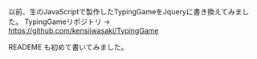 以前、生のJavaScriptで製作したTypingGameをJqueryに書き換えてみました。
TypingGameリポジトリ → https://github.com/kensiiwasaki/TypingGame

READEME も初めて書いてみました。
